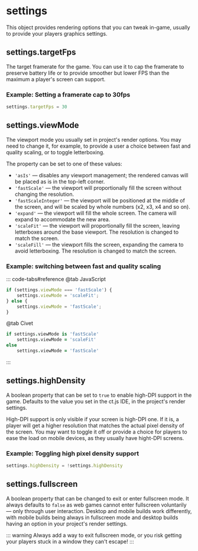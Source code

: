 # settings

This object provides rendering options that you can tweak in-game, usually to provide your players graphics settings.

## settings.targetFps

The target framerate for the game. You can use it to cap the framerate to preserve battery life or to provide smoother but lower FPS than the maximum a player's screen can support.

### Example: Setting a framerate cap to 30fps

```js
settings.targetFps = 30
```

## settings.viewMode

The viewport mode you usually set in project's render options. You may need to change it, for example, to provide a user a choice between fast and quality scaling, or to toggle letterboxing.

The property can be set to one of these values:

* `'asIs'` — disables any viewport management; the rendered canvas
will be placed as is in the top-left corner.
* `'fastScale'` — the viewport will proportionally fill the screen
without changing the resolution.
* `'fastScaleInteger'` — the viewport will be positioned at the middle
of the screen, and will be scaled by whole numbers (x2, x3, x4 and so on).
* `'expand'` — the viewport will fill the whole screen. The camera will
expand to accommodate the new area.
* `'scaleFit'` — the viewport will proportionally fill the screen, leaving letterboxes
around the base viewport. The resolution is changed to match the screen.
* `'scaleFill'` — the viewport fills the screen, expanding the camera to avoid letterboxing.
The resolution is changed to match the screen.

### Example: switching between fast and quality scaling

::: code-tabs#reference
@tab JavaScript
```js
if (settings.viewMode === 'fastScale') {
    settings.viewMode = 'scaleFit';
} else {
    settings.viewMode = 'fastScale';
}
```
@tab Civet
```coffee
if settings.viewMode is 'fastScale'
    settings.viewMode = 'scaleFit'
else
    settings.viewMode = 'fastScale'
```
:::

## settings.highDensity

A boolean property that can be set to `true` to enable high-DPI support in the game. Defaults to the value you set in the ct.js IDE, in the project's render settings.

High-DPI support is only visible if your screen is high-DPI one. If it is, a player will get a higher resolution that matches the actual pixel density of the screen. You may want to toggle it off or provide a choice for players to ease the load on mobile devices, as they usually have hight-DPI screens.

### Example: Toggling high pixel density support

```js
settings.highDensity = !settings.highDensity
```

## settings.fullscreen

A boolean property that can be changed to exit or enter fullscreen mode. It always defaults to `false` as web games cannot enter fullscreen voluntarily — only through user interaction. Desktop and mobile builds work differently, with mobile builds being always in fullscreen mode and desktop builds having an option in your project's render settings.

::: warning
Always add a way to exit fullscreen mode, or you risk getting your players stuck in a window they can't escape!
:::